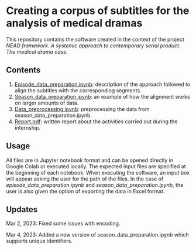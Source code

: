# Creating a corpus of subtitles for the analysis of medical dramas

This repository contains the software created in the context of the project *NEAD framework. A systemic approach to contemporary serial product. The medical drama case*. 

## Contents

1. [Episode_data_preparation.ipynb](https://github.com/TinfFoil/dar_tvseries/blob/main/episode_data_preparation.ipynb): description of the approach followed to align the subtitles with the corresponding segments.
2. [Season_data_preparation.ipynb](https://github.com/TinfFoil/dar_tvseries/blob/main/season_data_preparation.ipynb): an example of how the alignment works on larger amounts of data.
3. [Data_preprocessing.ipynb](https://github.com/TinfFoil/dar_tvseries/blob/main/data_preprocessing.ipynb): preprocessing the data from season_data_preparation.ipynb.
4. [Report.pdf](https://github.com/TinfFoil/dar_tvseries/blob/main/report.pdf): written report about the activities carried out during the internship. 

## Usage

All files are in Jupyter notebook format and can be opened directly in Google Colab or executed locally. The expected input files are specified at the beginning of each notebook. When executing the software, an input box will appear asking the user for the path of the files. In the case of *episode_data_preparation.ipynb* and *season_data_preparation.ipynb*, the user is also given the option of exporting the data in Excel format.

## Updates

Mar 2, 2023: Fixed some issues with encoding.

Mar 4, 2023: Added a new version of season_data_preparation.ipynb which supports unique identifiers.
